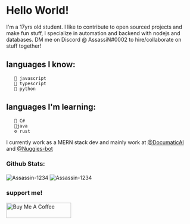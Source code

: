 # Hello World!

I'm a 17yrs old student. I like to contribute to open sourced projects and make fun stuff, I specialize in automation and backend with nodejs and databases. DM me on Discord @ AssassiN#0002 to hire/collaborate on stuff together! 

## languages I know:
       🍎 javascript
       🍔 typescript
       🍟 python
## languages I'm learning: 
       🍦 C#
       🥓java
       ⚙ rust



I currently work as a MERN stack dev and mainly work at <a href = "https://github.com/DocumaticAI"> @DocumaticAI </a> and <a href = "https://github.com/Nuggies-bot"> @Nuggies-bot </a>



### Github Stats:

<img align="center" src="https://github-readme-stats.vercel.app/api?username=Assassin-1234&show_icons=true&layout-compact&theme=tokyonight&&hide_border=true&count_private=true&include_all_commits=true" alt="Assassin-1234" /> 
<img align="center" src="https://github-readme-streak-stats.herokuapp.com/?user=Assassin-1234&theme=dark" alt="Assassin-1234" /> 

### support me!
<a href="https://www.buymeacoffee.com/AssassiN1234" target="_blank"><img src="https://cdn.buymeacoffee.com/buttons/default-orange.png" alt="Buy Me A Coffee" height="41" width="174"></a>
